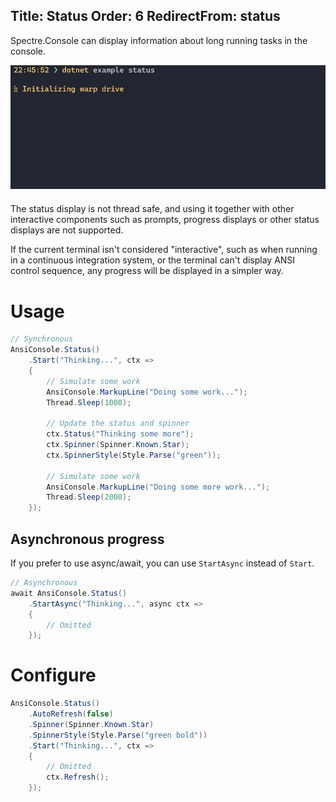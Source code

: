Title: Status
Order: 6
RedirectFrom: status
---

Spectre.Console can display information about long running tasks in the console. 

<img src="../assets/images/status.gif" style="max-width: 100%;margin-bottom:20px;">

<div class="alert alert-warning" role="alert">
  <i class="fas fa-exclamation-triangle icon-web"></i> The status display is not 
  thread safe, and using it together with other interactive components such as 
  prompts, progress displays or other status displays are not supported.
</div>

If the current terminal isn't considered "interactive", such as when running 
in a continuous integration system, or the terminal can't display 
ANSI control sequence, any progress will be displayed in a simpler way.

# Usage

```csharp
// Synchronous
AnsiConsole.Status()
    .Start("Thinking...", ctx => 
    {
        // Simulate some work
        AnsiConsole.MarkupLine("Doing some work...");
        Thread.Sleep(1000);
        
        // Update the status and spinner
        ctx.Status("Thinking some more");
        ctx.Spinner(Spinner.Known.Star);
        ctx.SpinnerStyle(Style.Parse("green"));

        // Simulate some work
        AnsiConsole.MarkupLine("Doing some more work...");
        Thread.Sleep(2000);
    });
```

## Asynchronous progress

If you prefer to use async/await, you can use `StartAsync` instead of `Start`.

```csharp
// Asynchronous
await AnsiConsole.Status()
    .StartAsync("Thinking...", async ctx => 
    {
        // Omitted
    });
```

# Configure

```csharp
AnsiConsole.Status()
    .AutoRefresh(false)
    .Spinner(Spinner.Known.Star)
    .SpinnerStyle(Style.Parse("green bold"))
    .Start("Thinking...", ctx => 
    {
        // Omitted
        ctx.Refresh();
    });
```